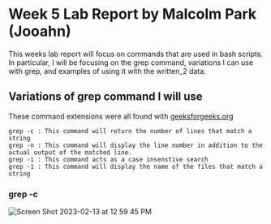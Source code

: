 # **Week 5 Lab Report** by Malcolm Park (Jooahn)

This weeks lab report will focus on commands that are used in bash scripts. In particular, I will be focusing on the grep command, variations I can use with grep, and examples of using it with the written_2 data.

## Variations of grep command I will use
These command extensions were all found with [geeksforgeeks.org](https://www.geeksforgeeks.org/grep-command-in-unixlinux/)
```
grep -c : This command will return the number of lines that match a string
grep -n : This command will display the line number in addition to the actual output of the matched line.
grep -i : This command acts as a case insenstive search
grep -1 : This command will display the name of the files that match a string 
```

### grep -c
![Screen Shot 2023-02-13 at 12 59 45 PM](https://user-images.githubusercontent.com/122580137/218573392-0c4b77e9-80be-4074-bd0f-af3fce9cacb2.jpeg)
